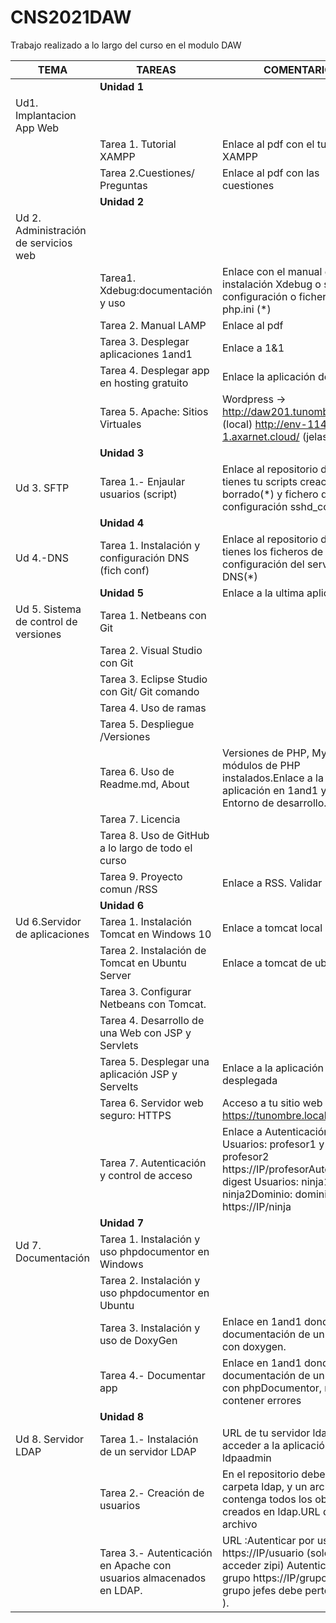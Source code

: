 # CNS2021DAW
Trabajo realizado a lo largo del curso en el modulo DAW


| TEMA                                  | TAREAS                                                              | COMENTARIO                                                                                                                                                            |
| ------------------------------------- | ------------------------------------------------------------------- | --------------------------------------------------------------------------------------------------------------------------------------------------------------------- |
|                                       | **Unidad 1**                                                        |                                                                                                                                                                       |
| Ud1. Implantacion App Web             |                                                                     |                                                                                                                                                                       |
|                                       | Tarea 1. Tutorial XAMPP                                             | Enlace al pdf con el tutorial de XAMPP                                                                                                                                |
|                                       | Tarea 2.Cuestiones/ Preguntas                                       | Enlace al pdf con las cuestiones                                                                                                                                      |
|                                       | **Unidad 2**                                                        |                                                                                                                                                                       |
| Ud 2. Administración de servicios web |                                                                     |                                                                                                                                                                       |
|                                       | Tarea1. Xdebug:documentación y uso                                  | Enlace con el manual de instalación Xdebug o script de configuración  o fichero de php.ini (*)                                                                        |
|                                       | Tarea 2. Manual LAMP                                                | Enlace al pdf                                                                                                                                                         |
|                                       | Tarea 3. Desplegar aplicaciones 1and1                               | Enlace a 1&1                                                                                                                                                          |
|                                       | Tarea 4. Desplegar app en hosting gratuito                          | Enlace la aplicación desplegada                                                                                                                                       |
|                                       | Tarea 5. Apache: Sitios Virtuales                                   | Wordpress -> http://daw201.tunombre.local (local) http://env-1142459.es-1.axarnet.cloud/ (jelastic)                                                                                                                                         |
|                                       | **Unidad 3**                                                        |                                                                                                                                                                       |
| Ud 3. SFTP                            | Tarea 1.- Enjaular usuarios (script)                                | Enlace al repositorio donde tienes tu scripts creación y borrado(*) y fichero de configuración sshd_config.                                                           |
|                                       | **Unidad 4**                                                        |                                                                                                                                                                       |
| Ud 4.-DNS                             | Tarea 1. Instalación y configuración DNS (fich conf)                | Enlace al repositorio donde tienes los ficheros de configuración del servicio DNS(*)                                                                                  |
|                                       | **Unidad 5**                                                        | Enlace a la ultima aplicacion                                                                                                                                         |
| Ud 5. Sistema de control de versiones | Tarea 1. Netbeans con Git                                           |                                                                                                                                                                       |
|                                       | Tarea 2. Visual Studio con Git                                      |                                                                                                                                                                       |
|                                       | Tarea 3. Eclipse Studio con Git/ Git comando                        |                                                                                                                                                                       |
|                                       | Tarea 4. Uso de ramas                                               |                                                                                                                                                                       |
|                                       | Tarea 5. Despliegue /Versiones                                      |                                                                                                                                                                       |
|                                       | Tarea 6. Uso de Readme.md, About                                    | Versiones de PHP, MySQL, módulos de PHP instalados.Enlace a la aplicación en 1and1 y en Entorno de desarrollo.                                                        |
|                                       | Tarea 7. Licencia                                                   |                                                                                                                                                                       |
|                                       | Tarea 8. Uso de GitHub a lo largo de todo el curso                  |                                                                                                                                                                       |
|                                       | Tarea 9. Proyecto comun /RSS                                        | Enlace a RSS. Validar                                                                                                                                                 |
|                                       | **Unidad 6**                                                        |                                                                                                                                                                       |
| Ud 6.Servidor de aplicaciones         | Tarea 1. Instalación Tomcat en Windows 10                           | Enlace a tomcat local                                                                                                                                                 |
|                                       | Tarea 2. Instalación de Tomcat en Ubuntu Server                     | Enlace a tomcat de ubuntu                                                                                                                                             |
|                                       | Tarea 3. Configurar Netbeans con Tomcat.                            |                                                                                                                                                                       |
|                                       | Tarea 4. Desarrollo de una Web con JSP y Servlets                   |                                                                                                                                                                       |
|                                       | Tarea 5. Desplegar una aplicación JSP y Servelts                    | Enlace a la aplicación desplegada                                                                                                                                     |
|                                       | Tarea 6. Servidor web seguro: HTTPS                                 | Acceso a tu sitio web seguro https://tunombre.local                                                                                                                   |
|                                       | Tarea 7. Autenticación y control de acceso                          | Enlace a Autenticación basic Usuarios: profesor1 y profesor2 https://IP/profesorAutenticación digest Usuarios: ninja1 y ninja2Dominio: dominio-ninja https://IP/ninja |
|                                       | **Unidad 7**                                                        |                                                                                                                                                                       |
| Ud 7. Documentación                   | Tarea 1. Instalación y uso  phpdocumentor en Windows                |                                                                                                                                                                       |
|                                       | Tarea 2. Instalación  y uso phpdocumentor en Ubuntu                 |                                                                                                                                                                       |
|                                       | Tarea 3. Instalación y uso de DoxyGen                               | Enlace en 1and1 donde este la documentación de un proyecto con doxygen.                                                                                               |
|                                       | Tarea 4.- Documentar app                                            | Enlace en 1and1 donde este la documentación de un proyecto con phpDocumentor, no debe contener errores                                                                |
|                                       | **Unidad 8**                                                        |                                                                                                                                                                       |
| Ud 8. Servidor LDAP                   | Tarea 1.- Instalación de un servidor LDAP                           | URL de tu servidor ldap, para acceder a la aplicación ldpaadmin                                                                                                       |
|                                       | Tarea 2.- Creación de usuarios                                      | En el repositorio debes una carpeta ldap, y un archivo que contenga todos los objetos creados en ldap.URL de dicho archivo                                            |
|                                       | Tarea 3.- Autenticación en Apache con usuarios almacenados en LDAP. | URL :Autenticar por usuario https://IP/usuario (solo puede acceder zipi) Autenticar por grupo https://IP/grupo (en el grupo jefes debe pertener zipi ).               |
